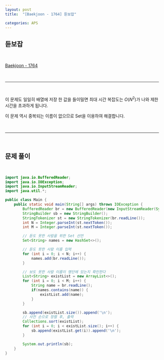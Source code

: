 ```yaml
---
layout: post
title:  "[Baekjoon - 1764] 듣보잡"

categories: APS
---
```


## 듣보잡

<br>

[Baekjoon - 1764](https://www.acmicpc.net/problem/1764)

<br>

***

<br>

이 문제도 일일히 배열에 저장 한 값을 들이밀면 최대 시간 복잡도는 $O(N^{2})$가 나와 제한 시간을 초과하게 됩니다.

이 문제 역시 중복되는 이름이 없으므로 Set을 이용하여 해결합니다.

<br>

***

<br>

## 문제 풀이

<br>

```java
import java.io.BufferedReader;
import java.io.IOException;
import java.io.InputStreamReader;
import java.util.*;

public class Main {
    public static void main(String[] args) throws IOException {
        BufferedReader br = new BufferedReader(new InputStreamReader(System.in));
        StringBuilder sb = new StringBuilder();
        StringTokenizer st = new StringTokenizer(br.readLine());
        int N = Integer.parseInt(st.nextToken());
        int M = Integer.parseInt(st.nextToken());

        // 듣도 못한 사람을 위한 Set 선언
        Set<String> names = new HashSet<>();

        // 듣도 못한 사람 이름 입력
        for (int i = 0; i < N; i++) {
            names.add(br.readLine());
        }

        // 보도 못한 사람 이름이 명단에 있는지 확인한다
        List<String> existList = new ArrayList<>();
        for (int i = 0; i < M; i++) {
            String name = br.readLine();
            if(names.contains(name)) {
                existList.add(name);
            }
        }

        sb.append(existList.size()).append('\n');
        // 사전 순으로 정렬 후, 출력
        Collections.sort(existList);
        for (int i = 0; i < existList.size(); i++) {
            sb.append(existList.get(i)).append('\n');
        }

        System.out.println(sb);
    }
}
```